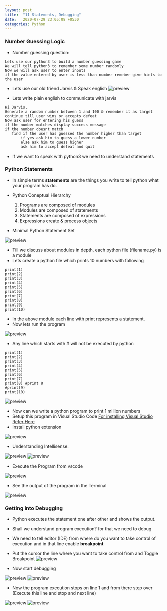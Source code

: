 ```yaml
---
layout: post
title:  "11 Statements, Debugging"
date:   2020-07-29 23:05:08 +0530
categories: Python
---
```

### Number Guessing Logic
* Number guessing question:
```
Lets use our python3 to build a number guessing game
We will tell python3 to remember some number randomly
Now we will ask user to enter inputs
if the value entered by user is less than number remeber give hints to the user
```
* Lets use our old friend Jarvis & Speak english
![preview](../../../../assets/python05.png)

* Lets write plain english to communicate with jarvis
```
Hi Jarvis,
Generate a random number between 1 and 100 & remember it as target
continue till user wins or accepts defeat
Now ask user for entering his guess
if the number matches display success message
if the number doesnt match 
   find if the user has guessed the number higher than target 
       if yes ask him to guess a lower number
       else ask him to guess higher
       ask him to accept defeat and quit
```
* If we want to speak with python3 we need to understand statements

### Python Statements
* In simple terms __statements__ are the things you write to tell python what your program has do.
* Python Coneptual Hierarchy
  1. Programs are composed of modules
  2. Modules are composed of statements
  3. Statements are composed of expressions
  4. Expressions create & process objects

* Minimal Python Statement Set

![preview](../../../../assets/python37.png)

* Till we discuss about modules in depth, each python file (filename.py) is a module
* Lets create a python file which prints 10 numbers with following
```
print(1)
print(2)
print(3)
print(4)
print(5)
print(6)
print(7)
print(8)
print(9)
print(10)
```
* In the above module each line with print represents a statement.
* Now lets run the program

![preview](../../../../assets/python38.png)

* Any line which starts with # will not be executed by python
```
print(1)
print(2)
print(3)
print(4)
print(5)
print(6)
print(7)
print(8) #print 8
#print(9)
print(10)
```
![preview](../../../../assets/python39.png)

* Now can we write a python program to print 1 million numbers
* Setup this program in Visual Studio Code [For installing Visual Studio Refer Here](https://www.youtube.com/watch?v=mRILfUNbsIo)
* Install python extension

![preview](../../../../assets/python40.png)

* Understanding Intellisense:

![preview](../../../../assets/python41.png)
![preview](../../../../assets/python42.png)

* Execute the Program from vscode

![preview](../../../../assets/python43.png)

* See the output of the program in the Terminal

![preview](../../../../assets/python44.png)

### Getting into Debugging
* Python executes the statement one after other and shows the output.
* Shall we understand program execution? for that we need to debug
* We need to tell editor (IDE) from where do you want to take control of execution and in that line enable **breakpoint**
* Put the cursor the line where you want to take control from and Toggle Breakpoint
![preview](../../../../assets/python45.png)

* Now start debugging
  
![preview](../../../../assets/python46.png)
![preview](../../../../assets/python47.png)

* Now the program execution stops on line 1 and from there step over (Execute this line and stop and next line)

![preview](../../../../assets/python48.png)
![preview](../../../../assets/python49.png)